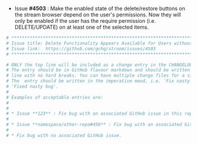 * Issue **#4503** : Make the enabled state of the delete/restore buttons on the stream browser depend on the user's permissions. Now they will only be enabled if the user has the require permission (i.e. DELETE/UPDATE) on at least one of the selected items.


```sh
# ********************************************************************************
# Issue title: Delete Functionality Appears Available for Users without Delete Permissions
# Issue link:  https://github.com/gchq/stroom/issues/4503
# ********************************************************************************

# ONLY the top line will be included as a change entry in the CHANGELOG.
# The entry should be in GitHub flavour markdown and should be written on a SINGLE
# line with no hard breaks. You can have multiple change files for a single GitHub issue.
# The  entry should be written in the imperative mood, i.e. 'Fix nasty bug' rather than
# 'Fixed nasty bug'.
#
# Examples of acceptable entries are:
#
#
# * Issue **123** : Fix bug with an associated GitHub issue in this repository
#
# * Issue **namespace/other-repo#456** : Fix bug with an associated GitHub issue in another repository
#
# * Fix bug with no associated GitHub issue.
```
